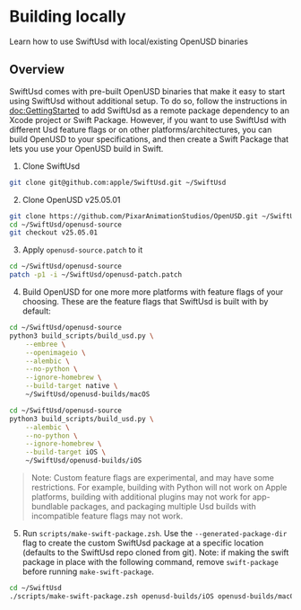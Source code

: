 # Building locally

Learn how to use SwiftUsd with local/existing OpenUSD binaries

## Overview

SwiftUsd comes with pre-built OpenUSD binaries that make it easy to start using SwiftUsd without additional setup. To do so, follow the instructions in <doc:GettingStarted> to add SwiftUsd as a remote package dependency to an Xcode project or Swift Package. However, if you want to use SwiftUsd with different Usd feature flags or on other platforms/architectures, you can build OpenUSD to your specifications, and then create a Swift Package that lets you use your OpenUSD build in Swift.

1. Clone SwiftUsd
```zsh
git clone git@github.com:apple/SwiftUsd.git ~/SwiftUsd
```

2. Clone OpenUSD v25.05.01
```zsh
git clone https://github.com/PixarAnimationStudios/OpenUSD.git ~/SwiftUsd/openusd-source
cd ~/SwiftUsd/openusd-source
git checkout v25.05.01
```

3. Apply `openusd-source.patch` to it  
```zsh
cd ~/SwiftUsd/openusd-source
patch -p1 -i ~/SwiftUsd/openusd-patch.patch
```

4. Build OpenUSD for one more more platforms with feature flags of your choosing. These are the feature flags that SwiftUsd is built with by default:
```zsh
cd ~/SwiftUsd/openusd-source
python3 build_scripts/build_usd.py \
    --embree \
    --openimageio \
    --alembic \
    --no-python \
    --ignore-homebrew \
    --build-target native \
    ~/SwiftUsd/openusd-builds/macOS

cd ~/SwiftUsd/openusd-source
python3 build_scripts/build_usd.py \
    --alembic \
    --no-python \
    --ignore-homebrew \
    --build-target iOS \
    ~/SwiftUsd/openusd-builds/iOS
```

> Note: Custom feature flags are experimental, and may have some restrictions. For example, building with Python will not work on Apple platforms, building with additional plugins may not work for app-bundlable packages, and packaging multiple Usd builds with incompatible feature flags may not work. 

5. Run `scripts/make-swift-package.zsh`. Use the `--generated-package-dir` flag to create the custom SwiftUsd package at a specific location (defaults to the SwiftUsd repo cloned from git). Note: if making the swift package in place with the following command, remove `swift-package` before running `make-swift-package`. 
```zsh
cd ~/SwiftUsd
./scripts/make-swift-package.zsh openusd-builds/iOS openusd-builds/macOS
```

